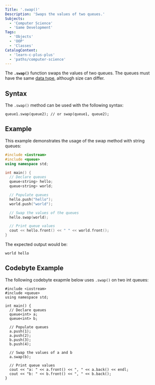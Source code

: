 ```yaml
---
Title: '.swap()'
Description: 'Swaps the values of two queues.'
Subjects:
  - 'Computer Science'
  - 'Game Development'
Tags:
  - 'Objects'
  - 'OOP'
  - 'Classes'
CatalogContent:
  - 'learn-c-plus-plus'
  - 'paths/computer-science'
---
```


The **`.swap()`** function swaps the values of two queues. The queues must have the same [data type](https://www.codecademy.com/resources/docs/cpp/data-types), although size can differ.

## Syntax

The `.swap()` method can be used with the following syntax:

```pseudo
queue1.swap(queue2); // or swap(queue1, queue2);
```

## Example

This example demonstrates the usage of the swap method with string queues:

```cpp
#include <iostream>
#include <queue>
using namespace std;

int main() {
  // Declare queues
  queue<string> hello;
  queue<string> world;

  // Populate queues
  hello.push("hello");
  world.push("world");

  // Swap the values of the queues
  hello.swap(world);

  // Print queue values
  cout << hello.front() << " " << world.front();
}
```

The expected output would be:

```
world hello
```

## Codebyte Example

The following codebyte exapmle below uses `.swap()` on two int queues:

```codebyte/cpp
#include <iostream>
#include <queue>
using namespace std;

int main() {
  // Declare queues
  queue<int> a;
  queue<int> b;

  // Populate queues
  a.push(1);
  a.push(2);
  b.push(3);
  b.push(4);

  // Swap the values of a and b
  a.swap(b);

  // Print queue values
  cout << "a: " << a.front() << ", " << a.back() << endl;
  cout << "b: " << b.front() << ", " << b.back();
}
```
